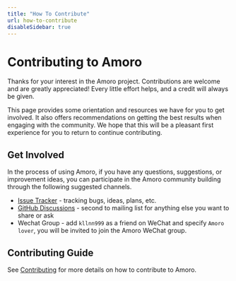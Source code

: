 ```yaml
---
title: "How To Contribute"
url: how-to-contribute
disableSidebar: true
---
```

# Contributing to Amoro

Thanks for your interest in the Amoro project. Contributions are welcome and are greatly appreciated! Every little effort helps, and a credit will always be given.

This page provides some orientation and resources we have for you to get involved. It also offers recommendations on getting the best results when engaging with the community. We hope that this will be a pleasant first experience for you to return to continue contributing.

## Get Involved

In the process of using Amoro, if you have any questions, suggestions, or improvement ideas, you can participate in the Amoro community building through the following suggested channels.

* [Issue Tracker](https://github.com/NetEase/amoro/issues) - tracking bugs, ideas, plans, etc.
* [GitHub Discussions](https://github.com/NetEase/amoro/discussions) - second to mailing list for anything else you want to share or ask
* Wechat Group - add `kllnn999` as a friend on WeChat and specify `Amoro lover`, you will be invited to join the Amoro WeChat group.

## Contributing Guide

See [Contributing](/contributing) for more details on how to contribute to Amoro.
